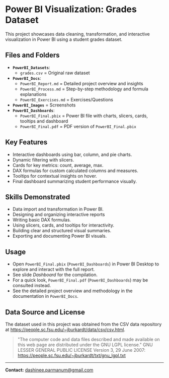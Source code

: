 # Power BI Visualization: Grades Dataset
This project showcases data cleaning, transformation, and interactive visualization in Power BI using a student grades dataset.

## Files and Folders
- **`PowerBI_Datasets`**:
  - `grades.csv` = Original raw dataset
- **`PowerBI_Docs`**:
  - `PowerBI_Report.md` = Detailed project overview and insights
  - `PowerBI_Process.md` = Step-by-step methodology and formula explanations
  - `PowerBI_Exercises.md` = Exercises/Questions
- **`PowerBI_Images`** = Screenshots
- **`PowerBI_Dashboards`**:
  - `PowerBI_Final.pbix` = Power BI file with charts, slicers, cards, tooltips and dashboard
  - `PowerBI_Final.pdf` = PDF version of `PowerBI_Final.pbix`
    
## Key Features
- Interactive dashboards using bar, column, and pie charts.
- Dynamic filtering with slicers.
- Cards for key metrics: count, average, max.
- DAX formulas for custom calculated columns and measures.
- Tooltips for contextual insights on hover.
- Final dashboard summarizing student performance visually.

## Skills Demonstrated
- Data import and transformation in Power BI.
- Designing and organizing interactive reports
- Writing basic DAX formulas.
- Using slicers, cards, and tooltips for interactivity.
- Building clear and structured visual summaries.
- Exporting and documenting Power BI visuals.

## Usage
- Open `PowerBI_Final.pbix` (`PowerBI_Dashboards`) in Power BI Desktop to explore and interact with the full report.
- See slide *Dashboard* for the compilation.
- For a quick look, `PowerBI_Final.pdf` (`PowerBI_Dashboards`) may be consulted instead.
- See the detailed project overview and methodology in the documentation in `PowerBI_Docs`.

## Data Source and License
The dataset used in this project was obtained from the CSV data repository at https://people.sc.fsu.edu/~jburkardt/data/csv/csv.html.
> "The computer code and data files described and made available on this web page are distributed under the GNU LGPL license."
GNU LESSER GENERAL PUBLIC LICENSE Version 3, 29 June 2007: https://people.sc.fsu.edu/~jburkardt/txt/gnu_lgpl.txt

---
**Contact:** dashinee.parmanum@gmail.com
